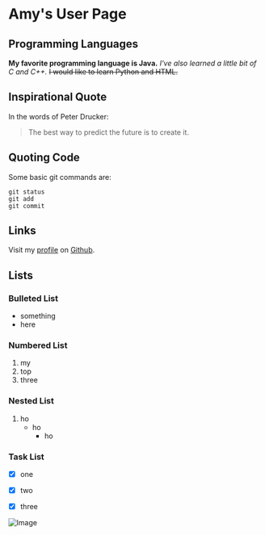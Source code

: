 # Amy's User Page

## Programming Languages

**My favorite programming language is Java.**
*I've also learned a little bit of C and C++.*
~~I would like to learn Python and HTML.~~

## Inspirational Quote

In the words of Peter Drucker:

> The best way to predict the future is to create it.

## Quoting Code

Some basic git commands are:
```
git status
git add
git commit
```

## Links

Visit my [profile](https://github.com/amys8) on [Github](https://github.com).

## Lists

### Bulleted List
- something
- here

### Numbered List
1. my
2. top
3. three

### Nested List
1. ho
   - ho
     - ho
     
### Task List
- [x] one
- [x] two
- [x] three


![Image](src)
